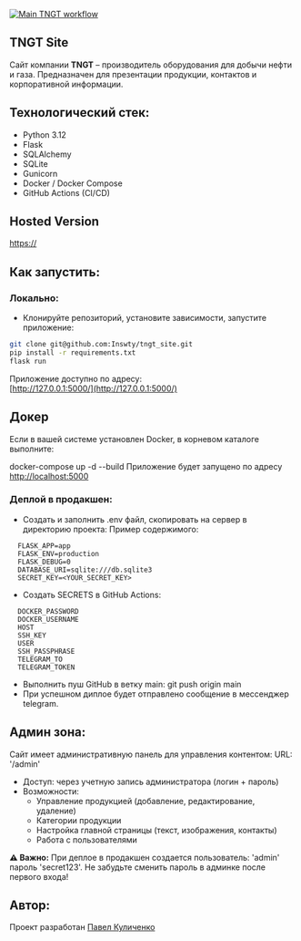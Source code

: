 [![Main TNGT workflow](https://github.com/Inswty/tngt_site/actions/workflows/main.yml/badge.svg)](https://github.com/Inswty/tngt_site/actions/workflows/main.yml)
## TNGT Site
Сайт компании **TNGT** – производитель оборудования для добычи нефти и газа. 
Предназначен для презентации продукции, контактов и корпоративной информации.

## Технологический стек:
- Python 3.12
- Flask
- SQLAlchemy
- SQLite
- Gunicorn
- Docker / Docker Compose
- GitHub Actions (CI/CD)

## Hosted Version
[https://](https://)

## Как запустить:
### Локально:
- Клонируйте репозиторий, установите зависимости, запустите приложение:
```bash
git clone git@github.com:Inswty/tngt_site.git
pip install -r requirements.txt
flask run
``` 
Приложение доступно по адресу:  
[http://127.0.0.1:5000/](http://127.0.0.1:5000/)

## Докер
Если в вашей системе установлен Docker, в корневом каталоге выполните:

docker-compose up -d --build
Приложение будет запущено по адресу [http://localhost:5000](http://localhost:5000)

### Деплой в продакшен:
- Создать и заполнить .env файл, скопировать на сервер в директорию проекта:
  Пример содержимого:
```env
  FLASK_APP=app
  FLASK_ENV=production
  FLASK_DEBUG=0
  DATABASE_URI=sqlite:///db.sqlite3
  SECRET_KEY=<YOUR_SECRET_KEY>
```
- Создать SECRETS в GitHub Actions:
```
  DOCKER_PASSWORD
  DOCKER_USERNAME
  HOST
  SSH_KEY
  USER
  SSH_PASSPHRASE
  TELEGRAM_TO
  TELEGRAM_TOKEN
```
- Выполнить пуш GitHub в ветку main: git push origin main
- При успешном диплое будет отправлено сообщение в мессенджер telegram.

## Админ зона:
Сайт имеет административную панель для управления контентом:
URL: '/admin'
- Доступ: через учетную запись администратора (логин + пароль)  
- Возможности:
  - Управление продукцией (добавление, редактирование, удаление)
  - Категории продукции
  - Настройка главной страницы (текст, изображения, контакты)
  - Работа с пользователями

**⚠️ Важно:**
При деплое в продакшен создается пользователь:
'admin' пароль 'secret123'. Не забудьте сменить пароль в админке после первого входа!

## Автор:
Проект разработан 
[Павел Куличенко](https://github.com/Inswty)